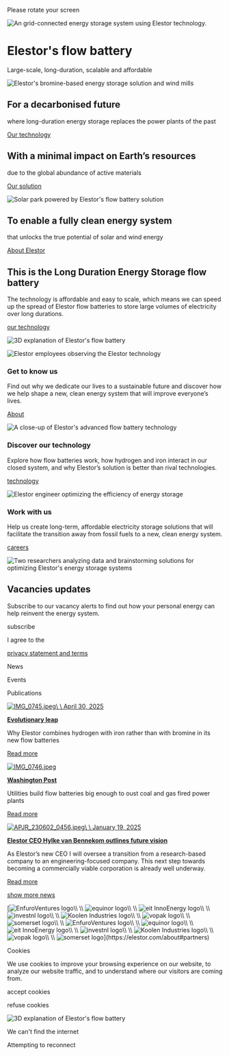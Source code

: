 Please rotate your screen

![An grid-connected energy storage system using Elestor technology.](https://media.elestor.com/sites/de0af5a3-d10e-42ab-9b98-5db47ef8dc01/6669bcb3-36b0-4aa1-860e-bfb027720d5c/energy+station+5+%282%29.png?)

# Elestor's flow battery

Large-scale, long-duration, scalable and affordable

![Elestor's bromine-based energy storage solution and wind mills](https://media.elestor.com/sites/de0af5a3-d10e-42ab-9b98-5db47ef8dc01/199762b5-f141-4496-ab3c-ae2b5439199c/energy+station+-+2.png)

## For a decarbonised future

where long-duration energy storage replaces the power plants of the past

[Our technology](https://elestor.com/technology)

## With a minimal impact on Earth’s resources

due to the global abundance of active materials

[Our solution](https://elestor.com/technology/the-elestor-solution)

![Solar park powered by Elestor's flow battery solution](https://media.elestor.com/sites/de0af5a3-d10e-42ab-9b98-5db47ef8dc01/9274f039-90a5-400c-9956-3daa21c2bd94/energy+station+3+%281%29.png)

## To enable a fully clean energy system

that unlocks the true potential of solar and wind energy

[About Elestor](https://elestor.com/about)

## This is the Long Duration Energy Storage flow battery

The technology is affordable and easy to scale, which means we can speed up the spread of Elestor flow batteries to store large volumes of electricity over long durations.

[our technology](https://elestor.com/technology)

![3D explanation of Elestor's flow battery](https://media.elestor.com/sites/de0af5a3-d10e-42ab-9b98-5db47ef8dc01/6aa9cb9a-d7c0-4de8-951c-5b0de52a581a/Elestor-system.jpg?)

![Elestor employees observing the Elestor technology](https://media.elestor.com/sites/de0af5a3-d10e-42ab-9b98-5db47ef8dc01/d68c3c1e-bca6-4b03-a9fc-f8c8faec9eab/flow+battery.jpeg?)

### Get to know us

Find out why we dedicate our lives to a sustainable future and discover how we help shape a new, clean energy system that will improve everyone’s lives.

[About](https://elestor.com/about)

![A close-up of Elestor's advanced flow battery technology](https://media.elestor.com/sites/de0af5a3-d10e-42ab-9b98-5db47ef8dc01/92a81da6-81a3-4acb-8fe7-a25171e8451a/bg-example-01.webp?)

### Discover our technology

Explore how flow batteries work, how hydrogen and iron interact in our closed system, and why Elestor’s solution is better than rival technologies.

[technology](https://elestor.com/technology)

![Elestor engineer optimizing the efficiency of energy storage](https://media.elestor.com/sites/de0af5a3-d10e-42ab-9b98-5db47ef8dc01/67789521-4170-4a86-9eff-d773dc63d479/APJR_230601_0116.jpg?)

### Work with us

Help us create long-term, affordable electricity storage solutions that will facilitate the transition away from fossil fuels to a new, clean energy system.

[careers](https://elestor.com/careers)

![Two researchers analyzing data and brainstorming solutions for optimizing Elestor's energy storage systems](https://media.elestor.com/sites/de0af5a3-d10e-42ab-9b98-5db47ef8dc01/372c15d8-1a85-461e-9dd2-1af63e07f74a/APJR_230601_0120.jpg?)

## Vacancies updates

Subscribe to our vacancy alerts to find out how your personal energy can help reinvent the energy system.

subscribe

I agree to the

[privacy statement and terms](https://media.bakku.cloud/sites/de0af5a3-d10e-42ab-9b98-5db47ef8dc01/4babb4d7-9f3f-4d02-9e3f-6b2d4f5c66d7/220302-Privacy-Statement-Elestor-BV.pdf)

News

Events

Publications


[![IMG_0745.jpeg](https://media.elestor.com/sites/de0af5a3-d10e-42ab-9b98-5db47ef8dc01/458e9fdc-a493-478d-8d12-2c1311de48ea/IMG_0745.jpeg)\\
\\
April 30, 2025](https://elestor.com/news/evolutionary-leap-from-hydrogen-bromide-to-hydrogen-iron)

[**Evolutionary leap**](https://elestor.com/news/evolutionary-leap-from-hydrogen-bromide-to-hydrogen-iron)

Why Elestor combines hydrogen with iron rather than with bromine in its new flow batteries

[Read more](https://elestor.com/news/evolutionary-leap-from-hydrogen-bromide-to-hydrogen-iron)

[![IMG_0746.jpeg](https://media.elestor.com/sites/de0af5a3-d10e-42ab-9b98-5db47ef8dc01/cc5aa6d8-80a3-4eaa-9044-c0ac09e50a7d/IMG_0746.jpeg)](https://elestor.com/news/washington-post)

[**Washington Post**](https://elestor.com/news/washington-post)

Utilities build flow batteries big enough to oust coal and gas fired power plants

[Read more](https://elestor.com/news/washington-post)

[![APJR_230602_0456.jpeg](https://media.elestor.com/sites/de0af5a3-d10e-42ab-9b98-5db47ef8dc01/65d86008-c104-4f58-9424-a28c27ad2fc2/APJR_230602_0456.jpeg)\\
\\
January 19, 2025](https://elestor.com/news/elestor-ceo-hylke-van-bennekom-outlines-vision-for-the-future)

[**Elestor CEO Hylke van Bennekom outlines future vision**](https://elestor.com/news/elestor-ceo-hylke-van-bennekom-outlines-vision-for-the-future)

As Elestor’s new CEO I will oversee a transition from a research-based company to an engineering-focused company. This next step towards becoming a commercially viable corporation is already well underway.

[Read more](https://elestor.com/news/elestor-ceo-hylke-van-bennekom-outlines-vision-for-the-future)

[show more news](https://elestor.com/resources#publication-news)

[![EnfuroVentures logo](https://media.elestor.com/sites/de0af5a3-d10e-42ab-9b98-5db47ef8dc01/be60de03-5159-48f3-9a0e-b4bfe2610d06/EnfuroVentures-400x250.png?)\\
\\
![equinor logo](https://media.elestor.com/sites/de0af5a3-d10e-42ab-9b98-5db47ef8dc01/2f64806a-c77c-4b9a-8b89-ec42ce7f74a2/equinor-400x250.png?)\\
\\
![eit InnoEnergy logo](https://media.elestor.com/sites/de0af5a3-d10e-42ab-9b98-5db47ef8dc01/c059a2b9-b4b0-48bf-9514-2234cca963d2/ine-400x250.png?)\\
\\
![investnl logo](https://media.elestor.com/sites/de0af5a3-d10e-42ab-9b98-5db47ef8dc01/34b9efaa-3587-4dbe-af4e-ba796405fee6/investnl-400x250.png?)\\
\\
![Koolen Industries logo](https://media.elestor.com/sites/de0af5a3-d10e-42ab-9b98-5db47ef8dc01/29ccd8f1-2d80-43d4-b035-befa3442a056/Koolen-Industries-Clean-Energy-for-Everyone-400x250.png?)\\
\\
![vopak logo](https://media.elestor.com/sites/de0af5a3-d10e-42ab-9b98-5db47ef8dc01/e7bbc055-cc75-4629-8af2-fce4118ada39/vopak-480x300-1-400x250.png?)\\
\\
![somerset logo](https://media.elestor.com/sites/de0af5a3-d10e-42ab-9b98-5db47ef8dc01/619bff65-f6dc-4b30-bb49-e6f0167ca8f2/somerset-400x250.png?)\\
\\
![EnfuroVentures logo](https://media.elestor.com/sites/de0af5a3-d10e-42ab-9b98-5db47ef8dc01/be60de03-5159-48f3-9a0e-b4bfe2610d06/EnfuroVentures-400x250.png?)\\
\\
![equinor logo](https://media.elestor.com/sites/de0af5a3-d10e-42ab-9b98-5db47ef8dc01/2f64806a-c77c-4b9a-8b89-ec42ce7f74a2/equinor-400x250.png?)\\
\\
![eit InnoEnergy logo](https://media.elestor.com/sites/de0af5a3-d10e-42ab-9b98-5db47ef8dc01/c059a2b9-b4b0-48bf-9514-2234cca963d2/ine-400x250.png?)\\
\\
![investnl logo](https://media.elestor.com/sites/de0af5a3-d10e-42ab-9b98-5db47ef8dc01/34b9efaa-3587-4dbe-af4e-ba796405fee6/investnl-400x250.png?)\\
\\
![Koolen Industries logo](https://media.elestor.com/sites/de0af5a3-d10e-42ab-9b98-5db47ef8dc01/29ccd8f1-2d80-43d4-b035-befa3442a056/Koolen-Industries-Clean-Energy-for-Everyone-400x250.png?)\\
\\
![vopak logo](https://media.elestor.com/sites/de0af5a3-d10e-42ab-9b98-5db47ef8dc01/e7bbc055-cc75-4629-8af2-fce4118ada39/vopak-480x300-1-400x250.png?)\\
\\
![somerset logo](https://media.elestor.com/sites/de0af5a3-d10e-42ab-9b98-5db47ef8dc01/619bff65-f6dc-4b30-bb49-e6f0167ca8f2/somerset-400x250.png?)](https://elestor.com/about#partners)

Cookies

We use cookies to improve your browsing experience on our website, to analyze our website traffic, and to understand where our visitors are coming from.


accept cookies

refuse cookies


![3D explanation of Elestor's flow battery](https://media.elestor.com/sites/de0af5a3-d10e-42ab-9b98-5db47ef8dc01/6aa9cb9a-d7c0-4de8-951c-5b0de52a581a/Elestor-system.jpg?)

We can't find the internet


Attempting to reconnect
